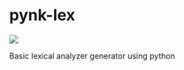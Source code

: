 # pynk-lex
<p>
<img src = https://notlexluthor.files.wordpress.com/2009/01/cropped-lex-luthor.jpg>
</p>

Basic lexical analyzer generator using python
